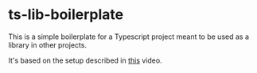 # ts-lib-boilerplate

This is a simple boilerplate for a Typescript project meant to be used as a library in other projects.

It's based on the setup described in [this](https://www.youtube.com/watch?v=vRmLTZyq57U) video.